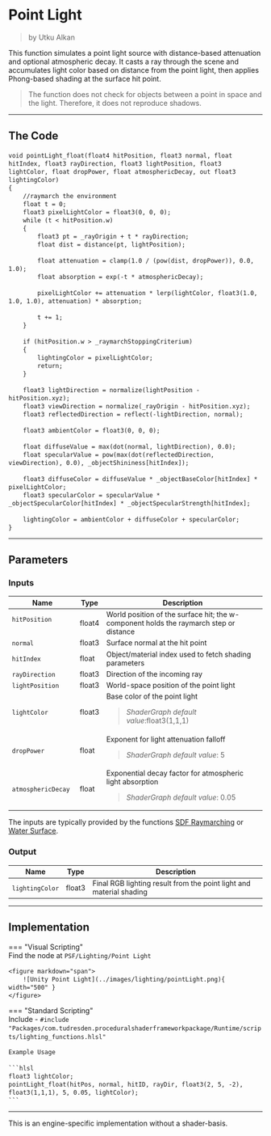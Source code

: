 <div class="container">
    <h1 class="main-heading">Point Light</h1>
    <blockquote class="author">by Utku Alkan</blockquote>
</div>

This function simulates a point light source with distance-based attenuation and optional atmospheric decay. It casts a ray through the scene and accumulates light color based on distance from the point light, then applies Phong-based shading at the surface hit point.

> The function does not check for objects between a point in space and the light. Therefore, it does not reproduce shadows. 

---

## The Code
```hlsl
void pointLight_float(float4 hitPosition, float3 normal, float hitIndex, float3 rayDirection, float3 lightPosition, float3 lightColor, float dropPower, float atmosphericDecay, out float3 lightingColor)
{
    //raymarch the environment    
    float t = 0;
    float3 pixelLightColor = float3(0, 0, 0);
    while (t < hitPosition.w)
    {
        float3 pt = _rayOrigin + t * rayDirection;
        float dist = distance(pt, lightPosition);
    
        float attenuation = clamp(1.0 / (pow(dist, dropPower)), 0.0, 1.0); 
        float absorption = exp(-t * atmosphericDecay);
        
        pixelLightColor += attenuation * lerp(lightColor, float3(1.0, 1.0, 1.0), attenuation) * absorption;

        t += 1;
    }

    if (hitPosition.w > _raymarchStoppingCriterium)
    {
        lightingColor = pixelLightColor;
        return;
    }
    
    float3 lightDirection = normalize(lightPosition - hitPosition.xyz);
    float3 viewDirection = normalize(_rayOrigin - hitPosition.xyz);
    float3 reflectedDirection = reflect(-lightDirection, normal);
    
    float3 ambientColor = float3(0, 0, 0);
    
    float diffuseValue = max(dot(normal, lightDirection), 0.0);
    float specularValue = pow(max(dot(reflectedDirection, viewDirection), 0.0), _objectShininess[hitIndex]);

    float3 diffuseColor = diffuseValue * _objectBaseColor[hitIndex] * pixelLightColor;
    float3 specularColor = specularValue * _objectSpecularColor[hitIndex] * _objectSpecularStrength[hitIndex];
    
    lightingColor = ambientColor + diffuseColor + specularColor;
}
```

---

## Parameters

### Inputs

| Name               | Type     | Description |
|--------------------|----------|-------------|
| `hitPosition`    <img width=50/>   | float4   | World position of the surface hit; the w-component holds the raymarch step or distance |
| `normal`           | float3   | Surface normal at the hit point |
| `hitIndex`         | float    | Object/material index used to fetch shading parameters |
| `rayDirection`     | float3   | Direction of the incoming ray |
| `lightPosition`    | float3   | World-space position of the point light |
| `lightColor`       | float3   | Base color of the point light <br> <blockquote>*ShaderGraph default value*:float3(1,1,1)</blockquote> |
| `dropPower`        | float    | Exponent for light attenuation falloff <br> <blockquote>*ShaderGraph default value*: 5</blockquote>|
| `atmosphericDecay` | float    | Exponential decay factor for atmospheric light absorption <br> <blockquote>*ShaderGraph default value*: 0.05</blockquote>|

The inputs are typically provided by the functions [SDF Raymarching](../sdfs/raymarching.md) or [Water Surface](../water/waterSurface.md).

### Output
| Name            | Type     | Description |
|-----------------|----------|-------------|
| `lightingColor`   | float3   | Final RGB lighting result from the point light and material shading |

---

## Implementation

=== "Visual Scripting"  
    Find the node at ```PSF/Lighting/Point Light```

    <figure markdown="span">
        ![Unity Point Light](../images/lighting/pointLight.png){ width="500" }
    </figure>

=== "Standard Scripting"  
    Include - ```#include "Packages/com.tudresden.proceduralshaderframeworkpackage/Runtime/scripts/lighting_functions.hlsl"```

    Example Usage

    ```hlsl
    float3 lightColor;
    pointLight_float(hitPos, normal, hitID, rayDir, float3(2, 5, -2), float3(1,1,1), 5, 0.05, lightColor);
    ```

---

This is an engine-specific implementation without a shader-basis.